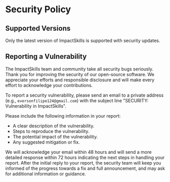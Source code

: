 # Security Policy

## Supported Versions

Only the latest version of ImpactSkills is supported with security updates.

## Reporting a Vulnerability

The ImpactSkills team and community take all security bugs seriously. Thank you for improving the security of our open-source software. We appreciate your efforts and responsible disclosure and will make every effort to acknowledge your contributions.

To report a security vulnerability, please send an email to a private address (e.g., `eversonfilipe124@gmail.com`) with the subject line "SECURITY: Vulnerability in ImpactSkills".

Please include the following information in your report:

- A clear description of the vulnerability.
- Steps to reproduce the vulnerability.
- The potential impact of the vulnerability.
- Any suggested mitigation or fix.

We will acknowledge your email within 48 hours and will send a more detailed response within 72 hours indicating the next steps in handling your report. After the initial reply to your report, the security team will keep you informed of the progress towards a fix and full announcement, and may ask for additional information or guidance.
